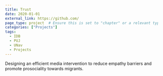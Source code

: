 ```yaml
---
title: Trust
date: 2020-01-01
external_link: https://github.com/
page_type: project  # Ensure this is set to "chapter" or a relevant type, not "publication"
categories: ["Projects"]
tags:
  - IDB
  - PUJ
  - UNav
  - Projects
---
```


Designing an efficient media intervention to reduce empathy barriers and promote prosociality towards migrants.

<!--more-->
